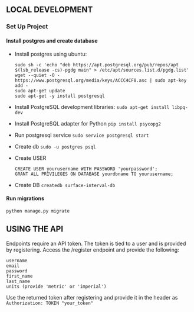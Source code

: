 

## LOCAL DEVELOPMENT
### Set Up Project

#### Install postgres and create database
- Install postgres using ubuntu:
    ```
    sudo sh -c 'echo "deb https://apt.postgresql.org/pub/repos/apt $(lsb_release -cs)-pgdg main" > /etc/apt/sources.list.d/pgdg.list'
    wget --quiet -O - https://www.postgresql.org/media/keys/ACCC4CF8.asc | sudo apt-key add -
    sudo apt-get update
    sudo apt-get -y install postgresql
    ```
- Install PostgreSQL development libraries:
`sudo apt-get install libpq-dev`
- Install PostgreSQL adapter for Python
`pip install psycopg2`
- Run postgresql service
`sudo service postgresql start`
- Create db
`sudo -u postgres psql`
- Create USER
    ```
    CREATE USER yourusername WITH PASSWORD 'yourpassword';
    GRANT ALL PRIVILEGES ON DATABASE yourdbname TO yourusername;
    ```

- Create DB
`createdb surface-interval-db`

#### Run migrations
`python manage.py migrate`


## USING THE API
Endpoints require an API token. The token is tied to a user and is provided by registering. Access the /register endpoint and provide the following:
```
username
email
password
first_name
last_name
units (provide 'metric' or 'imperial')
```

Use the returned token after registering and provide it in the header as `Authorization: TOKEN "your_token"`
